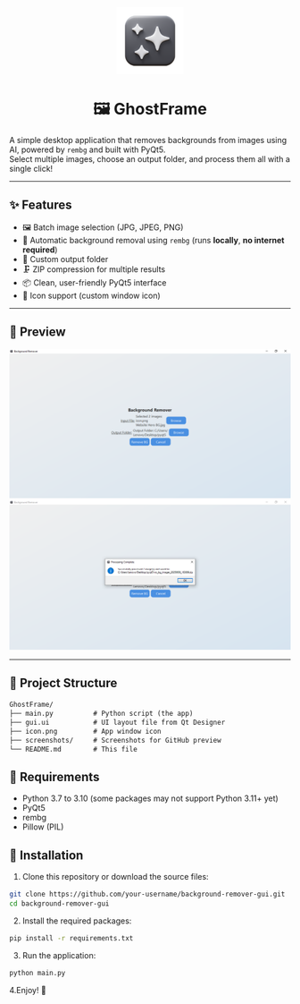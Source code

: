 <p align="center">
  <img src="icon.png" width="120" alt="App Icon"/>
</p>

<h1 align="center">🖼️ GhostFrame </h1>

A simple desktop application that removes backgrounds from images using AI, powered by `rembg` and built with PyQt5.  
Select multiple images, choose an output folder, and process them all with a single click!

---

## ✨ Features

- 🖼️ Batch image selection (JPG, JPEG, PNG)  
- 🤖 Automatic background removal using `rembg` (runs **locally**, **no internet required**)  
- 📁 Custom output folder  
- 🗜️ ZIP compression for multiple results  
- 📦 Clean, user-friendly PyQt5 interface  
- 🧊 Icon support (custom window icon)  

---

## 📸 Preview

![UI Preview](screenshots/main_ui1.png)
<br>
![UI Preview](screenshots/main_ui2.png)

---

## 📂 Project Structure

```plaintext
GhostFrame/
├── main.py          # Python script (the app)
├── gui.ui           # UI layout file from Qt Designer
├── icon.png         # App window icon
├── screenshots/     # Screenshots for GitHub preview
└── README.md        # This file
```

## 🧰 Requirements

- Python 3.7 to 3.10 (some packages may not support Python 3.11+ yet)  
- PyQt5  
- rembg  
- Pillow (PIL)

## 🚀 Installation

1. Clone this repository or download the source files:

```bash
git clone https://github.com/your-username/background-remover-gui.git
cd background-remover-gui
```


2. Install the required packages:
```bash
pip install -r requirements.txt

```
3. Run the application:
```bash
python main.py

```
4.Enjoy! 🎉